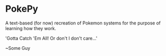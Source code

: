 # PokePy

A text-based (for now) recreation of Pokemon systems for the purpose of learning how they work.

'Gotta Catch 'Em All! Or don't I don't care...'

~Some Guy

